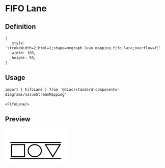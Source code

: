 # FIFO Lane

## Definition

```
{
  _style: 'strokeWidth=2;html=1;shape=mxgraph.lean_mapping.fifo_lane;overflow=fill;verticalAlign=top;align=center;',
  _width: 100,
  _height: 50,
}
```

## Usage

```
import { FifoLane } from '@diac/standard-components-diagrams/valueStreamMapping'

<FifoLane/>
```

## Preview

<img src="./fifo-lane.png" width="200"/>
